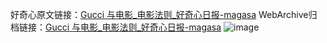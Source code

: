 好奇心原文链接：[Gucci 与电影_电影法则_好奇心日报-magasa](https://www.qdaily.com/articles/2787.html)
WebArchive归档链接：[Gucci 与电影_电影法则_好奇心日报-magasa](http://web.archive.org/web/20190623151413/https://www.qdaily.com/articles/2787.html)
![image](http://ww3.sinaimg.cn/large/007d5XDply1g3v6j3ma76j30u02uc1ks)